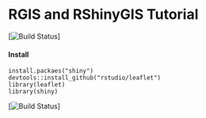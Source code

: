 # RGIS and RShinyGIS Tutorial 
[![Build Status](https://github.com/rippleblue/RGIS/tree/master)]

#### Install 
```
install.packaes("shiny")
devtools::install_github("rstudio/leaflet")
library(leaflet)
library(shiny)
```
[![Build Status](https://travis-ci.org/Rdatatable/data.table.svg?branch=master)]
